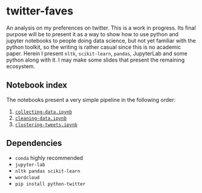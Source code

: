 # twitter-faves
An analysis on my preferences on twitter. This is a work in progress. Its final purpose will be to 
present it as a way to show how to use python and jupyter notebooks to people doing data science, but not yet familiar with the python toolkit, so the writing is rather casual since this is no academic paper. Herein I present `nltk`, `scikit-learn`, `pandas`, JupyterLab and some python along with it. I may make some slides that present the remaining ecosystem.

## Notebook index
The notebooks present a very simple pipeline in the following order:
1. [`collecting-data.ipynb`](./collecting-data.ipynb)
2. [`cleaning-data.ipynb`](./cleaning-data.ipynb)
3. [`clustering-tweets.ipynb`](./clustering-tweets.ipynb)


## Dependencies
- `conda` highly recommended
- `jupyter-lab`
- `nltk pandas scikit-learn`
- `wordcloud`
- `pip install python-twitter`